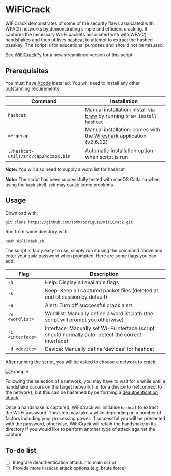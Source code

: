 # WiFiCrack

WiFiCrack demonstrates of some of the security flaws associated with WPA(2) networks by demonstrating simple and efficient cracking. It captures the necessary Wi-Fi packets associated with with WPA(2) handshakes and then utilises [hashcat](https://github.com/hashcat/hashcat) to attempt to extract the hashed passkey. The script is for educational purposes and should not be misused.

See [WiFiCrackPy](https://github.com/Tommrodrigues/WiFiCrackPy) for a new streamlined version of this script

## Prerequisites

You must have [Xcode](https://itunes.apple.com/us/app/xcode/id497799835?l=en&mt=12) installed. You will need to install any other outstanding requirements:

| Command | Installation |
| --- | --- |
| `hashcat` | Manual installation: install via [brew](https://brew.sh) by running `brew install hashcat`|
| `mergecap` | Manual installation: comes with the [Wireshark](https://www.wireshark.org) application (v2.6.12) |
| `./hashcat-utils/src/cap2hccapx.bin` | Automatic installation option when script is run |

**Note:** You will also need to supply a word list for hashcat

**Note:** The script has been successfully tested with macOS Catlaina when using the `bash` shell. `zsh` may cause some problems

## Usage

Download with:
```
git clone https://github.com/Tommrodrigues/WiFiCrack.git
```

Run from same directory with:
```
bash WiFiCrack.sh
```

The script is fairly easy to use, simply run it using the command above and enter your `sudo` password when prompted. Here are some flags you can add:

| Flag | Description |
| --- | --- |
| `-h` | Help: Display all available flags |
| `-k` | Keep: Keep all captured packet files (deleted at end of session by default) |
| `-a` | Alert: Turn off successful crack alert |
| `-w <wordlist>` | Wordlist: Manually define a wordlist path (the script will prompt you otherwise) |
| `-i <interface>` | Interface: Manually set Wi-Fi interface (script should normally auto-detect the correct interface) |
| `-d <device>` | Device: Manually define 'devices' for hashcat |

After running the script, you will be asked to choose a network to crack:

![Example](https://i.ibb.co/bWHfBPp/Screenshot-2018-12-13-at-20-26-34.png)

Following the selection of a network, you may have to wait for a while until a handshake occurs on the target network (i.e. for a device to (re)connect to the network), but this can be hastened by performing a [deauthentication attack](https://en.wikipedia.org/wiki/Wi-Fi_deauthentication_attack).

Once a handshake is captured, WiFiCrack will initialise `hashcat` to extract the Wi-Fi password. This step may take a while depending on a number of factors including your processing power. If successful you will be presented with the password, otherwise, WiFiCrack will retain the handshake in its directory if you would like to perform another type of attack against the capture.

## To-do list

- [ ] Integrate deauthentication attack into main script
- [ ] Provide more `hashcat` attack options (e.g. brute force)
